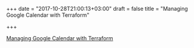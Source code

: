 +++
date = "2017-10-28T21:00:13+03:00"
draft = false
title = "Managing Google Calendar with Terraform"

+++

<p><a href="https://www.hashicorp.com/blog/managing-google-calendar-with-terraform">Managing Google Calendar with Terraform</a></p>
